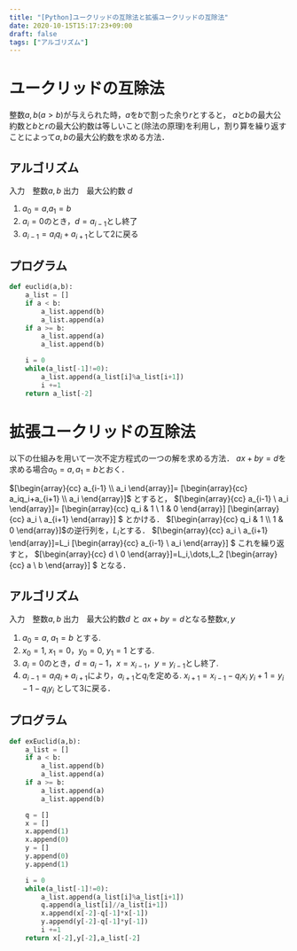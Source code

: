 ```yaml
---
title: "[Python]ユークリッドの互除法と拡張ユークリッドの互除法"
date: 2020-10-15T15:17:23+09:00
draft: false
tags: ["アルゴリズム"] 
---
```

<!--more-->
# ユークリッドの互除法
整数$a,b(a>b)$が与えられた時，$a$を$b$で割った余り$r$とすると，
$a$と$b$の最大公約数と$b$と$r$の最大公約数は等しいこと(除法の原理)を利用し，割り算を繰り返すことによって$a,b$の最大公約数を求める方法．

## アルゴリズム
入力　整数$a,b$
出力　最大公約数 $d$
1. $a_0 = a$,$a_1 = b$
2. $a_i=0$のとき，$d=a_{i-1}$とし終了
3. $a_{i-1}=a_iq_i+a_{i+1}$として2に戻る

## プログラム
```euclid.py
def euclid(a,b):
    a_list = []
    if a < b: 
        a_list.append(b)
        a_list.append(a)
    if a >= b:
        a_list.append(a)
        a_list.append(b)

    i = 0
    while(a_list[-1]!=0):
        a_list.append(a_list[i]%a_list[i+1])
        i +=1
    return a_list[-2]
```

# 拡張ユークリッドの互除法
以下の仕組みを用いて一次不定方程式の一つの解を求める方法．
$ax+by=d$を求める場合$a_0=a,a_1=b$とおく．

$[\begin{array}{cc}
     a_{i-1} \\
     a_i 
\end{array}]=
[\begin{array}{cc}
    a_iq_i+a_{i+1} \\
    a_i 
\end{array}]$ 
とすると，
$[\begin{array}{cc}
     a_{i-1} \\
     a_i 
\end{array}]=
[\begin{array}{cc}
    q_i & 1 \\
    1 & 0 
\end{array}]
[\begin{array}{cc}
    a_i \\
    a_{i+1} 
\end{array}]
$ 
とかける．
$[\begin{array}{cc}
    q_i & 1 \\
    1 & 0 
\end{array}]$の逆行列を，$L_i$とする．
$[\begin{array}{cc}
     a_i \\
     a_{i+1} 
\end{array}]=L_i
[\begin{array}{cc}
    a_{i-1} \\
    a_i 
\end{array}]
$ 
これを繰り返すと，
$[\begin{array}{cc}
     d \\
     0
\end{array}]=L_i,\dots,L_2
[\begin{array}{cc}
    a \\
    b
\end{array}]
$ 
となる．

## アルゴリズム
入力　整数$a,b$
出力　最大公約数$d$ と $ax+by=d$となる整数$x, y$ 
1. $a_0 =a$, $a_1 =b$ とする.
2. $x_0 =1$, $x_1 =0$，$y_0 =0$, $y_1 =1$ とする.
3. $a_i=0$のとき，$d=a_i−1$，$x=x_{i−1}$，$y=y_{i−1}$とし終了.
4. $a_{i−1} = a_iq_i + a_{i+1}$により，$a_{i+1}$と$q_i$を定める. 
    $x_{i+1} = x_{i−1} − q_ix_i$
    $y_i+1=y_i−1−q_iy_i$
    として3に戻る．

## プログラム
```exEuclid.py
def exEuclid(a,b):
    a_list = []
    if a < b: 
        a_list.append(b)
        a_list.append(a)
    if a >= b:
        a_list.append(a)
        a_list.append(b)

    q = []
    x = []
    x.append(1)
    x.append(0)
    y = []
    y.append(0)
    y.append(1)

    i = 0
    while(a_list[-1]!=0):
        a_list.append(a_list[i]%a_list[i+1])
        q.append(a_list[i]//a_list[i+1])
        x.append(x[-2]-q[-1]*x[-1])
        y.append(y[-2]-q[-1]*y[-1])
        i +=1
    return x[-2],y[-2],a_list[-2]
```
